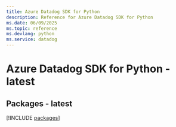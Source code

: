 ```yaml
---
title: Azure Datadog SDK for Python
description: Reference for Azure Datadog SDK for Python
ms.date: 06/09/2025
ms.topic: reference
ms.devlang: python
ms.service: datadog
---
```

# Azure Datadog SDK for Python - latest
## Packages - latest
[!INCLUDE [packages](datadog-index.md)]